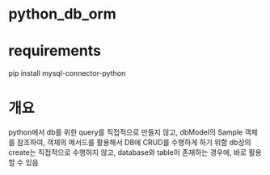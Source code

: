 # python_db_orm

# requirements
pip install mysql-connector-python


# 개요

python에서 db를 위한 query를 직접적으로 만들지 않고,
dbModel의 Sample 객체를 참조하여, 객체의 메서드를 활용해서 DB에 CRUD를 수행하게 하기 위함
db상의 create는 직접적으로 수행하지 않고, database와 table이 존재하는 경우에, 바로 활용할 수 있음
